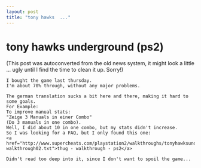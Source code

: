 ```yaml
---
layout: post
title: "tony hawks  ..."
---
```

<h1>tony hawks underground (ps2)</h1>
(This post was autoconverted from the old news system,
it might look a little ... ugly until I find the time
to clean it up.
Sorry!)

    I bought the game last thursday.
    I'm about 70% through, without any major problems.
    
    The german translation sucks a bit here and there, making it hard to some goals.
    For Example:
    To improve manual stats:
    "Zeige 3 Manuals in einer Combo"
    (Do 3 manuals in one combo).
    Well, I did about 10 in one combo, but my stats didn't increase.
    So I was looking for a FAQ, but I only found this one:
    <a href="http://www.supercheats.com/playstation2/walkthroughs/tonyhawksunderground-walkthrough02.txt">thug - walkthrough - ps2</a>
    
    Didn't read too deep into it, since I don't want to spoil the game...
    
    

